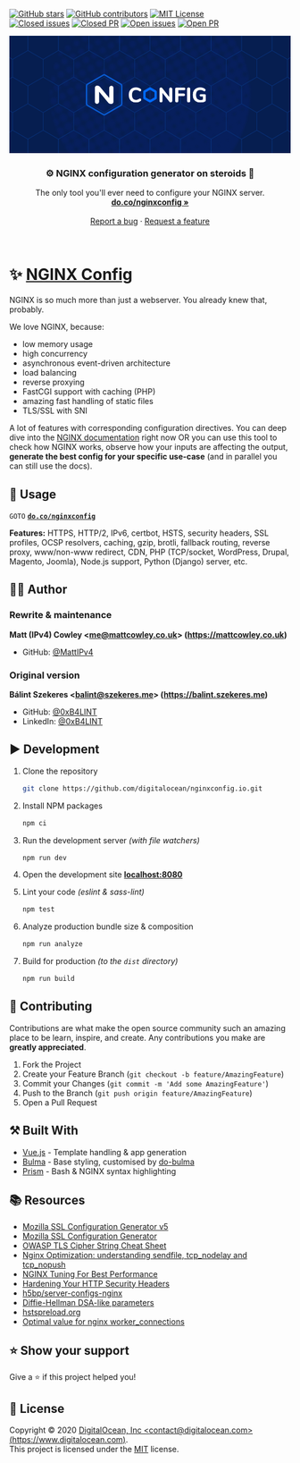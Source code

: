 [![GitHub stars](https://img.shields.io/github/stars/digitalocean/nginxconfig.io.svg)](https://github.com/digitalocean/nginxconfig.io/stargazers)
[![GitHub contributors](https://img.shields.io/github/contributors/digitalocean/nginxconfig.io.svg?color=blue)](https://github.com/digitalocean/nginxconfig.io/graphs/contributors)
[![MIT License](https://img.shields.io/github/license/digitalocean/nginxconfig.io.svg?color=blue)](https://github.com/digitalocean/nginxconfig.io/blob/master/LICENSE)
<br />
[![Closed issues](https://img.shields.io/github/issues-closed-raw/digitalocean/nginxconfig.io.svg?color=brightgreen)](https://github.com/digitalocean/nginxconfig.io/issues?q=is%3Aissue+is%3Aclosed)
[![Closed PR](https://img.shields.io/github/issues-pr-closed-raw/digitalocean/nginxconfig.io.svg?color=brightgreen)](https://github.com/digitalocean/nginxconfig.io/pulls?q=is%3Apr+is%3Aclosed)
[![Open issues](https://img.shields.io/github/issues-raw/digitalocean/nginxconfig.io.svg)](https://github.com/digitalocean/nginxconfig.io/issues)
[![Open PR](https://img.shields.io/github/issues-pr-raw/digitalocean/nginxconfig.io.svg)](https://github.com/digitalocean/nginxconfig.io/pulls)

[![nginxconfig](src/static/banner.png)](https://do.co/nginxconfig)

<h3 align="center">⚙️ NGINX configuration generator on steroids 💉</h3>
<p align="center">
    The only tool you'll ever need to configure your NGINX server.
    <br />
    <a href="https://do.co/nginxconfig"><strong>do.co/nginxconfig »</strong></a>
    <br />
    <br />
    <a href="https://github.com/digitalocean/nginxconfig.io/issues/new?template=report-a-bug.md">Report a bug</a>
    ·
    <a href="https://github.com/digitalocean/nginxconfig.io/issues/new?template=request-a-feature.md">Request a feature</a>
</p>

<br />

# ✨ [NGINX Config](do.co/nginxconfig)

NGINX is so much more than just a webserver. You already knew that, probably.

We love NGINX, because:
* low memory usage
* high concurrency
* asynchronous event-driven architecture
* load balancing
* reverse proxying
* FastCGI support with caching (PHP)
* amazing fast handling of static files
* TLS/SSL with SNI

A lot of features with corresponding configuration directives.
You can deep dive into the [NGINX documentation](http://nginx.org/en/docs/) right now OR you can use this tool to check
how NGINX works, observe how your inputs are affecting the output, **generate the best config for your specific
use-case** (and in parallel you can still use the docs).

## 🚀 Usage

`GOTO` **[`do.co/nginxconfig`](https://do.co/nginxconfig)**

**Features:**
HTTPS, HTTP/2, IPv6, certbot, HSTS, security headers, SSL profiles, OCSP resolvers, caching, gzip, brotli, fallback
routing, reverse proxy, www/non-www redirect, CDN, PHP (TCP/socket, WordPress, Drupal, Magento, Joomla), Node.js support, Python
(Django) server, etc.

## 👨‍💻 Author

### Rewrite & maintenance

**Matt (IPv4) Cowley &lt;me@mattcowley.co.uk&gt; (https://mattcowley.co.uk)**
* GitHub: [@MattIPv4](https://github.com/MattIPv4)

### Original version

**Bálint Szekeres &lt;balint@szekeres.me&gt; (https://balint.szekeres.me)**
* GitHub: [@0xB4LINT](https://github.com/0xB4LINT)
* LinkedIn: [@0xB4LINT](https://www.linkedin.com/in/0xB4LINT/)

## ▶️ Development

1. Clone the repository
    ```sh
    git clone https://github.com/digitalocean/nginxconfig.io.git
    ```
 
2. Install NPM packages
    ```sh
    npm ci
    ```

3. Run the development server *(with file watchers)*
    ```sh
    npm run dev
    ```

4. Open the development site **[localhost:8080](http://localhost:8080)**

5. Lint your code *(eslint & sass-lint)*
    ```sh
    npm test
    ```

6. Analyze production bundle size & composition
    ```sh
    npm run analyze
    ```

7. Build for production *(to the `dist` directory)*
    ```sh
    npm run build
    ```

## 🤝 Contributing

Contributions are what make the open source community such an amazing place to be learn, inspire, and create.
Any contributions you make are **greatly appreciated**.

1. Fork the Project
2. Create your Feature Branch (`git checkout -b feature/AmazingFeature`)
3. Commit your Changes (`git commit -m 'Add some AmazingFeature'`)
4. Push to the Branch (`git push origin feature/AmazingFeature`)
5. Open a Pull Request

## ⚒️ Built With

* [Vue.js](https://vuejs.org/) - Template handling & app generation
* [Bulma](https://bulma.io/) - Base styling, customised by [do-bulma](https://github.com/do-community/do-bulma)
* [Prism](https://prismjs.com/) - Bash & NGINX syntax highlighting

## 📚 Resources

* [Mozilla SSL Configuration Generator v5](https://ssl-config.mozilla.org)
* [Mozilla SSL Configuration Generator](https://mozilla.github.io/server-side-tls/ssl-config-generator/)
* [OWASP TLS Cipher String Cheat Sheet](https://github.com/OWASP/CheatSheetSeries/blob/master/cheatsheets/TLS_Cipher_String_Cheat_Sheet.md)
* [Nginx Optimization: understanding sendfile, tcp_nodelay and tcp_nopush](https://thoughts.t37.net/nginx-optimization-understanding-sendfile-tcp-nodelay-and-tcp-nopush-c55cdd276765)
* [NGINX Tuning For Best Performance](https://gist.github.com/denji/8359866)
* [Hardening Your HTTP Security Headers](https://www.keycdn.com/blog/http-security-headers/)
* [h5bp/server-configs-nginx](https://github.com/h5bp/server-configs-nginx)
* [Diffie-Hellman DSA-like parameters](https://security.stackexchange.com/questions/95178/diffie-hellman-parameters-still-calculating-after-24-hours/95184#95184)
* [hstspreload.org](https://hstspreload.org)
* [Optimal value for nginx worker_connections](https://serverfault.com/questions/787919/optimal-value-for-nginx-worker-connections)

## ⭐️ Show your support

Give a ⭐️ if this project helped you!

## 📝 License

Copyright © 2020 [DigitalOcean, Inc &lt;contact@digitalocean.com&gt; (https://www.digitalocean.com)](https://www.digitalocean.com).
<br />
This project is licensed under the [MIT](https://github.com/digitalocean/nginxconfig.io/blob/master/LICENSE) license.
